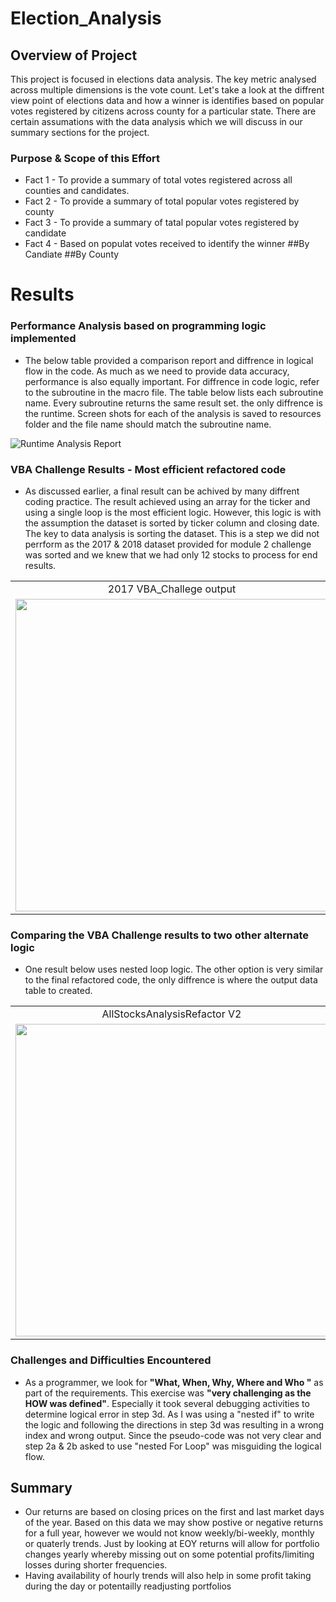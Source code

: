 # Election_Analysis

## Overview of Project
This project is focused in elections data analysis. The key metric analysed across multiple dimensions is the vote count. Let's take a look at the diffrent view point of elections data and how a winner is identifies based on popular votes registered by citizens across county for a particular state. There are certain assumations with the data analysis which we will discuss in our summary sections for the project.

### Purpose & Scope of this Effort
* Fact 1 - To provide a summary of total votes registered across all counties and candidates.
* Fact 2 - To provide a summary of total popular votes registered by county
* Fact 3 - To provide a summary of tatal popular votes registered by candidate
* Fact 4 - Based on populat votes received to identify the winner
##By Candiate
##By County


# Results
### Performance Analysis based on programming logic implemented
* The below table provided a comparison report and diffrence in logical flow in the code. As much as we need to provide data accuracy, performance is also equally important. For diffrence in code logic, refer to the subroutine in the macro file. The table below lists each subroutine name. Every subroutine returns the same result set. the only diffrence is the runtime. Screen shots for each of the analysis is saved to resources folder and the file name should match the subroutine name.

<!--![RunTime Comparison Report](/Resources/RuntimeComparisonTable.png) -->

<img src=/Resources/RuntimeComparisonTable.png alt="Runtime Analysis Report"/>
 
### VBA Challenge Results - Most efficient refactored code
* As discussed earlier, a final result can be achived by many diffrent coding practice. The result achieved using an array for the ticker and using a single loop is the most efficient logic. However, this logic is with the assumption the dataset is sorted by ticker column and closing date. The key to data analysis is sorting the dataset. This is a step we did not perrform as the 2017 & 2018 dataset provided for module 2 challenge was sorted and we knew that we had only 12 stocks to process for end results. 

 <table>
 <tr>   
    <td align="center"> 2017 VBA_Challege output </td>
    <td align="center"> 2018 VBA_Challege output</td>
  </tr> 
  <tr>   
    <td valign="top"> <img src="/Resources/2017%20AllstocksAnalysisRefactor.png" width="500" /> </td>
    <td valign="top"> <img src="/Resources/2018%20AllstocksAnalysisRefactor.png" width="500" /> </td>
  </tr>     
</Table> 

### Comparing the VBA Challenge results to two other alternate logic
* One result below uses nested loop logic. The other option is very similar to the final refactored code, the only diffrence is where the output data table to created.

<Table>
 <tr>   
    <td align="center"> AllStocksAnalysisRefactor V2 </td>
    <td align="center"> AllStocksAnalysisRefactor V1 </td>
  </tr> 
  <tr>   
    <td valign="top"> <img src="/Resources/2018AllStocksAnalysisRefactorV2.png" width="500" /> </td>
    <td valign="top"> <img src="/Resources/2018AllStocksAnalysisRefactorV1.png" width="500"  width="500" /> </td>
  </tr>     
</Table> 
                                                                                                                                                                         
### Challenges and Difficulties Encountered
* As a programmer, we look for **"What, When, Why, Where and Who "** as part of the requirements. This exercise was **"very challenging as the HOW was defined"**. Especially it took  several debugging activities to determine logical error in step 3d. As I was using a "nested if" to write the logic and following the directions in step 3d was resulting in a wrong index and wrong output. Since the pseudo-code was not very clear and step 2a & 2b asked to use "nested For Loop" was misguiding the logical flow.   

## Summary
  - Our returns are based on closing prices on the first and last market days of the year. Based on this data we may show postive or negative returns for a full year, however we would not know weekly/bi-weekly, monthly or quaterly trends. Just by looking at EOY returns will allow for portfolio changes yearly whereby missing out on some potential profits/limiting losses during shorter frequencies.
  - Having availability of hourly trends will also help in some profit taking during the day or potentailly readjusting portfolios
  

